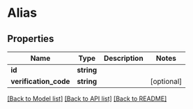 # Alias

## Properties
Name | Type | Description | Notes
------------ | ------------- | ------------- | -------------
**id** | **string** |  | 
**verification_code** | **string** |  | [optional] 

[[Back to Model list]](../README.md#documentation-for-models) [[Back to API list]](../README.md#documentation-for-api-endpoints) [[Back to README]](../README.md)


